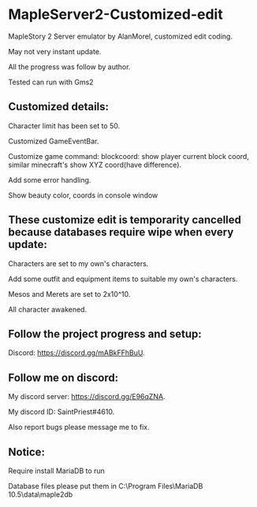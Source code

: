 # MapleServer2-Customized-edit
MapleStory 2 Server emulator by AlanMorel, customized edit coding.

May not very instant update.

All the progress was follow by author.

Tested can run with Gms2

## Customized details:

Character limit has been set to 50.

Customized GameEventBar.

Customize game command: blockcoord: show player current block coord, similar minecraft's show XYZ coord(have difference).

Add some error handling.

Show beauty color, coords in console window

## These customize edit is temporarity cancelled because databases require wipe when every update:

Characters are set to my own's characters.

Add some outfit and equipment items to suitable my own's characters.

Mesos and Merets are set to 2x10^10.

All character awakened.

## Follow the project progress and setup:
Discord: https://discord.gg/mABkFFhBuU.

## Follow me on discord:
My discord server: https://discord.gg/E96qZNA.

My discord ID: SaintPriest#4610.

Also report bugs please message me to fix.

## Notice:
Require install MariaDB to run

Database files please put them in C:\Program Files\MariaDB 10.5\data\maple2db
